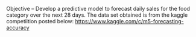 Objective – Develop a predictive model to forecast daily sales for the food category over the next 28 days.
The data set obtained is from the kaggle competiition posted below:
https://www.kaggle.com/c/m5-forecasting-accuracy
